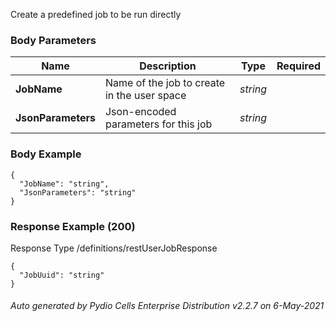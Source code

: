 






 
Create a predefined job to be run directly  


### Body Parameters

Name | Description | Type | Required
---|---|---|---
**JobName** | Name of the job to create in the user space | _string_ |   
**JsonParameters** | Json-encoded parameters for this job | _string_ |   


### Body Example
```
{
  "JobName": "string",
  "JsonParameters": "string"
}
```






### Response Example (200)
Response Type /definitions/restUserJobResponse

```
{
  "JobUuid": "string"
}
```




###### Auto generated by Pydio Cells Enterprise Distribution v2.2.7 on 6-May-2021
